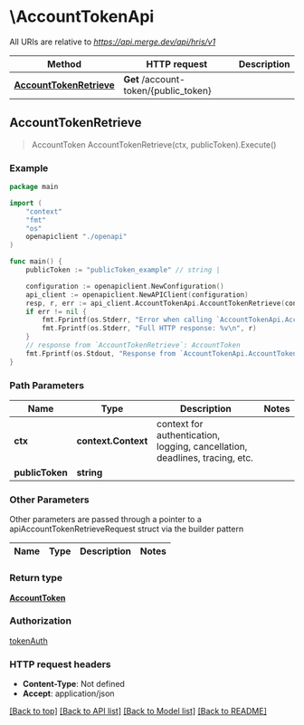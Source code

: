 # \AccountTokenApi

All URIs are relative to *https://api.merge.dev/api/hris/v1*

Method | HTTP request | Description
------------- | ------------- | -------------
[**AccountTokenRetrieve**](AccountTokenApi.md#AccountTokenRetrieve) | **Get** /account-token/{public_token} | 



## AccountTokenRetrieve

> AccountToken AccountTokenRetrieve(ctx, publicToken).Execute()





### Example

```go
package main

import (
    "context"
    "fmt"
    "os"
    openapiclient "./openapi"
)

func main() {
    publicToken := "publicToken_example" // string | 

    configuration := openapiclient.NewConfiguration()
    api_client := openapiclient.NewAPIClient(configuration)
    resp, r, err := api_client.AccountTokenApi.AccountTokenRetrieve(context.Background(), publicToken).Execute()
    if err != nil {
        fmt.Fprintf(os.Stderr, "Error when calling `AccountTokenApi.AccountTokenRetrieve``: %v\n", err)
        fmt.Fprintf(os.Stderr, "Full HTTP response: %v\n", r)
    }
    // response from `AccountTokenRetrieve`: AccountToken
    fmt.Fprintf(os.Stdout, "Response from `AccountTokenApi.AccountTokenRetrieve`: %v\n", resp)
}
```

### Path Parameters


Name | Type | Description  | Notes
------------- | ------------- | ------------- | -------------
**ctx** | **context.Context** | context for authentication, logging, cancellation, deadlines, tracing, etc.
**publicToken** | **string** |  | 

### Other Parameters

Other parameters are passed through a pointer to a apiAccountTokenRetrieveRequest struct via the builder pattern


Name | Type | Description  | Notes
------------- | ------------- | ------------- | -------------


### Return type

[**AccountToken**](AccountToken.md)

### Authorization

[tokenAuth](../README.md#tokenAuth)

### HTTP request headers

- **Content-Type**: Not defined
- **Accept**: application/json

[[Back to top]](#) [[Back to API list]](../README.md#documentation-for-api-endpoints)
[[Back to Model list]](../README.md#documentation-for-models)
[[Back to README]](../README.md)

